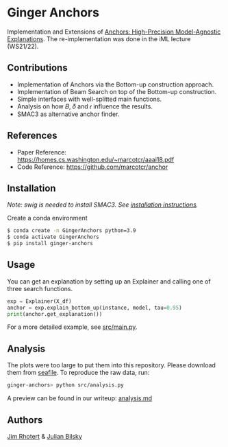 # Ginger Anchors

Implementation and Extensions of [Anchors: High-Precision Model-Agnostic Explanations](https://homes.cs.washington.edu/~marcotcr/aaai18.pdf).
The re-implementation was done in the iML lecture (WS21/22).


## Contributions
* Implementation of Anchors via the Bottom-up construction approach.
* Implementation of Beam Search on top of the Bottom-up construction.
* Simple interfaces with well-splitted main functions.
* Analysis on how 𝐵, 𝛿 and 𝜖 influence the results.
* SMAC3 as alternative anchor finder.


## References
* Paper Reference: https://homes.cs.washington.edu/~marcotcr/aaai18.pdf
* Code Reference: https://github.com/marcotcr/anchor


## Installation

*Note: swig is needed to install SMAC3. See [installation instructions](https://automl.github.io/SMAC3/master/pages/getting_started/installation.html).*

Create a conda environment
```bash
$ conda create -n GingerAnchors python=3.9
$ conda activate GingerAnchors
$ pip install ginger-anchors
```


## Usage

You can get an explanation by setting up an Explainer and calling one of three search functions.

```python
exp = Explainer(X_df)
anchor = exp.explain_bottom_up(instance, model, tau=0.95)
print(anchor.get_explanation())
```

For a more detailed example, see [src/main.py](https://github.com/LUH-AI/ginger-anchors/blob/main/src/main.py).


## Analysis

The plots were too large to put them into this repository. Please download them from [seafile](https://seafile.cloud.uni-hannover.de/d/1ba613292c774f8c87dc/).
To reproduce the raw data, run:

```bash
ginger-anchors> python src/analysis.py
```
A preview can be found in our writeup: [analysis.md](https://github.com/automl-classroom/iml-ws21-projects-ginger-anchors/blob/main/analysis.md)


## Authors

[Jim Rhotert](https://github.com/Dschimm) & [Julian Bilsky](https://github.com/julianbil)

